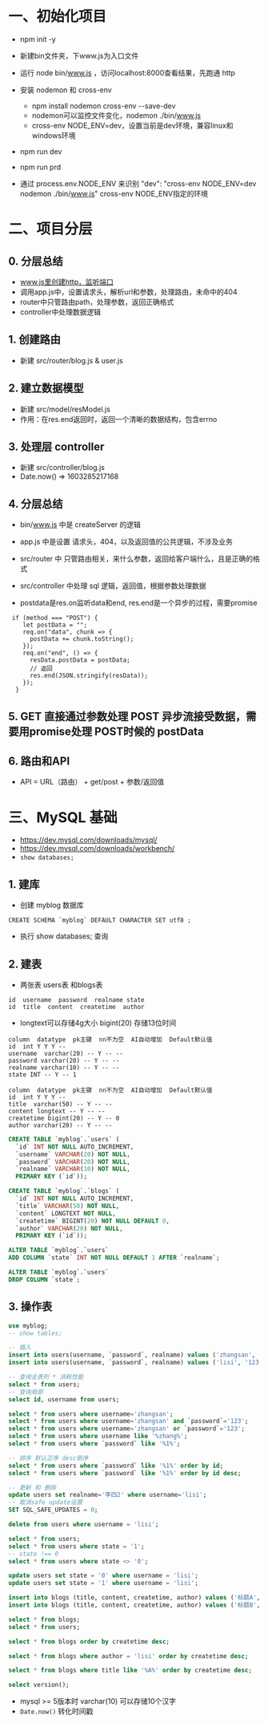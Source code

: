 # 一、初始化项目

- npm init -y
- 新建bin文件夹，下www.js为入口文件
- 运行 node bin/www.js ，访问localhost:8000查看结果，先跑通 http

- 安装 nodemon 和 cross-env
  - npm install nodemon cross-env --save-dev
  - nodemon可以监控文件变化，nodemon ./bin/www.js
  - cross-env NODE_ENV=dev，设置当前是dev环境，兼容linux和windows环境

- npm run dev
- npm run prd

- 通过 process.env.NODE_ENV 来识别 "dev": "cross-env NODE_ENV=dev nodemon ./bin/www.js" cross-env NODE_ENV指定的环境

# 二、项目分层

## 0. 分层总结

- www.js里创建http，监听端口
- 调用app.js中，设置请求头，解析url和参数，处理路由，未命中的404
- router中只管路由path，处理参数，返回正确格式
- controller中处理数据逻辑

## 1. 创建路由

- 新建 src/router/blog.js & user.js

## 2. 建立数据模型

- 新建 src/model/resModel.js
- 作用：在res.end返回时，返回一个清晰的数据结构，包含errno

## 3. 处理层 controller

- 新建 src/controller/blog.js
- Date.now()  =>  1603285217168

## 4. 分层总结

- bin/www.js 中是 createServer 的逻辑
- app.js 中是设置 请求头，404，以及返回值的公共逻辑，不涉及业务
- src/router 中 只管路由相关，来什么参数，返回给客户端什么，且是正确的格式
- src/controller 中处理 sql 逻辑，返回值，根据参数处理数据

- postdata是res.on监听data和end, res.end是一个异步的过程，需要promise
```
 if (method === "POST") {
    let postData = "";
    req.on("data", chunk => {
      postData += chunk.toString();
    });
    req.on("end", () => {
      resData.postData = postData;
      // 返回
      res.end(JSON.stringify(resData));
    });
  }
```

## 5. GET 直接通过参数处理  POST 异步流接受数据，需要用promise处理 POST时候的 postData

## 6. 路由和API

- API = URL（路由） + get/post + 参数/返回值

# 三、MySQL 基础

- https://dev.mysql.com/downloads/mysql/
- https://dev.mysql.com/downloads/workbench/
- `show databases;`

## 1. 建库

- 创建 myblog 数据库
```
CREATE SCHEMA `myblog` DEFAULT CHARACTER SET utf8 ;
```
- 执行 show databases; 查询

## 2. 建表

- 两张表 users表 和blogs表

```
id  username  password  realname state
id  title  content  createtime  author
```

- longtext可以存储4g大小  bigint(20) 存储13位时间

```
column  datatype  pk主键  nn不为空  AI自动增加  Default默认值
id  int Y Y Y --
username  varchar(20) -- Y -- --
password varchar(20) -- Y -- -- 
realname varchar(10) -- Y -- --
state INT -- Y -- 1
```

```
column  datatype  pk主键  nn不为空  AI自动增加  Default默认值
id  int Y Y Y --
title  varchar(50) -- Y -- --
content longtext -- Y -- -- 
createtime bigint(20) -- Y -- 0
author varchar(20) -- Y -- -- 
```

```sql
CREATE TABLE `myblog`.`users` (
  `id` INT NOT NULL AUTO_INCREMENT,
  `username` VARCHAR(20) NOT NULL,
  `password` VARCHAR(20) NOT NULL,
  `realname` VARCHAR(10) NOT NULL,
  PRIMARY KEY (`id`));

CREATE TABLE `myblog`.`blogs` (
  `id` INT NOT NULL AUTO_INCREMENT,
  `title` VARCHAR(50) NOT NULL,
  `content` LONGTEXT NOT NULL,
  `createtime` BIGINT(20) NOT NULL DEFAULT 0,
  `author` VARCHAR(20) NOT NULL,
  PRIMARY KEY (`id`));

ALTER TABLE `myblog`.`users` 
ADD COLUMN `state` INT NOT NULL DEFAULT 1 AFTER `realname`;

ALTER TABLE `myblog`.`users` 
DROP COLUMN `state`;
```

## 3. 操作表

```sql
use myblog;
-- show tables;

-- 插入
insert into users(username, `password`, realname) values ('zhangsan', '123', '张三');
insert into users(username, `password`, realname) values ('lisi', '123', '李四');

-- 查询全表列 * 消耗性能
select * from users;
-- 查询局部
select id, username from users;

select * from users where username='zhangsan';
select * from users where username='zhangsan' and `password`='123';
select * from users where username='zhangsan' or `password`='123';
select * from users where username like '%zhang%';
select * from users where `password` like '%1%';

-- 排序 默认正序 desc倒序
select * from users where `password` like '%1%' order by id;
select * from users where `password` like '%1%' order by id desc;

-- 更新 和 删除
update users set realname='李四2' where username='lisi';
-- 取消safe update设置
SET SQL_SAFE_UPDATES = 0;

delete from users where username = 'lisi';

select * from users;
select * from users where state = '1';
-- state !== 0
select * from users where state <> '0';

update users set state = '0' where username = 'lisi';
update users set state = '1' where username = 'lisi';

insert into blogs (title, content, createtime, author) values ('标题A', '内容A', 1604477996182, 'zhangsan');
insert into blogs (title, content, createtime, author) values ('标题B', '内容B', 1604478256477, 'lisi');

select * from blogs;
select * from users;

select * from blogs order by createtime desc;

select * from blogs where author = 'lisi' order by createtime desc;

select * from blogs where title like '%A%' order by createtime desc;

select version();
```

- mysql >= 5版本时 varchar(10) 可以存储10个汉字
- `Date.now()` 转化时间戳